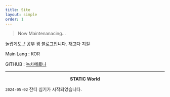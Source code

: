 ```yaml
---
title: Site
layout: simple
order: 1
---
```


> Now Maintenanacing...

놀랍게도..! 공부 겸 블로그입니다. 채고다 지킬

Main Lang : KOR

GITHUB : [녹차메로나][gm]

---
<center> <b>STATIC World</b> </center>


`2024-05-02` 잔디 심기가 시작되었습니다.


[gm]:https://github.com/greentea-melona